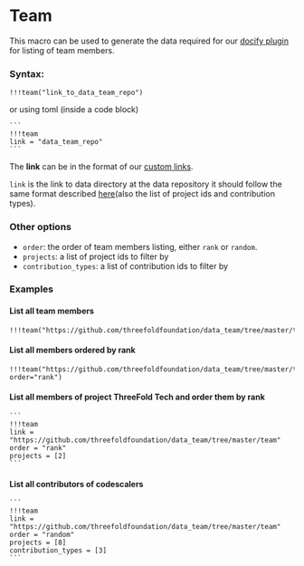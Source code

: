 # Team

This macro can be used to generate the data required for our [docify plugin](https://github.com/threefoldtech/jumpscale_weblibs/tree/master/static/team) for listing of team members.

### Syntax:

```
!!!team("link_to_data_team_repo")
```

or using toml (inside a code block)

````
```
!!!team
link = "data_team_repo"
```
````

The **link** can be in the format of our [custom links](../links.md).

`link` is the link to data directory at the data repository it should follow the same format described [here](https://github.com/threefoldfoundation/data_team)(also the list of project ids and contribution types).


### Other options
* `order`: the order of team members listing, either `rank` or `random`.
* `projects`: a list of project ids to filter by
* `contribution_types`: a list of contribution ids to filter by


### Examples

#### List all team members

```
!!!team("https://github.com/threefoldfoundation/data_team/tree/master/team")
```

#### List all members ordered by rank

```
!!!team("https://github.com/threefoldfoundation/data_team/tree/master/team", order="rank")
```

#### List all members of project ThreeFold Tech and order them by rank

````
```
!!!team
link = "https://github.com/threefoldfoundation/data_team/tree/master/team"
order = "rank"
projects = [2]
```
````

#### List all contributors of codescalers

````
```
!!!team
link = "https://github.com/threefoldfoundation/data_team/tree/master/team"
order = "random"
projects = [8]
contribution_types = [3]
```
````
